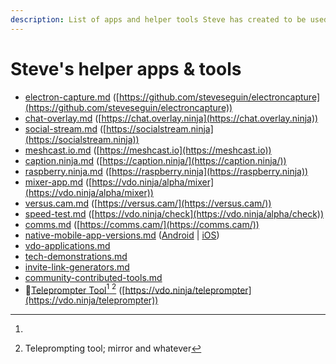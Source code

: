 ```yaml
---
description: List of apps and helper tools Steve has created to be used with VDO.Ninja
---
```


# Steve's helper apps & tools

* [electron-capture.md](electron-capture.md "mention") ([https://github.com/steveseguin/electroncapture](https://github.com/steveseguin/electroncapture))
* [chat-overlay.md](chat-overlay.md "mention") ([https://chat.overlay.ninja](https://chat.overlay.ninja))
* [social-stream.md](social-stream.md "mention") ([https://socialstream.ninja](https://socialstream.ninja))
* [meshcast.io.md](meshcast.io.md "mention") ([https://meshcast.io](https://meshcast.io))
* [caption.ninja.md](caption.ninja.md "mention") ([https://caption.ninja/](https://caption.ninja/))
* [raspberry.ninja.md](raspberry.ninja.md "mention") ([https://raspberry.ninja](https://raspberry.ninja))
* [mixer-app.md](mixer-app.md "mention") ([https://vdo.ninja/alpha/mixer](https://vdo.ninja/alpha/mixer))
* [versus.cam.md](versus.cam.md "mention") ([https://versus.cam/](https://versus.cam/))
* [speed-test.md](speed-test.md "mention") ([https://vdo.ninja/check](https://vdo.ninja/alpha/check))
* [comms.md](comms.md "mention") ([https://comms.cam/](https://comms.cam/))
* [native-mobile-app-versions.md](native-mobile-app-versions.md "mention") ([Android](https://play.google.com/store/apps/details?id=flutter.vdo.ninja) | [iOS](https://apps.apple.com/us/app/vdo-ninja/id1607609685))
* [vdo-applications.md](vdo-applications.md "mention")
* [tech-demonstrations.md](tech-demonstrations.md "mention")
* [invite-link-generators.md](invite-link-generators.md "mention")
* [community-contributed-tools.md](community-contributed-tools.md "mention")
* 📃[Teleprompter Tool](#user-content-fn-1)[^1][ ](#user-content-fn-2)[^2] ([https://vdo.ninja/teleprompter](https://vdo.ninja/teleprompter))

[^1]: 

[^2]: Teleprompting tool; mirror and whatever
